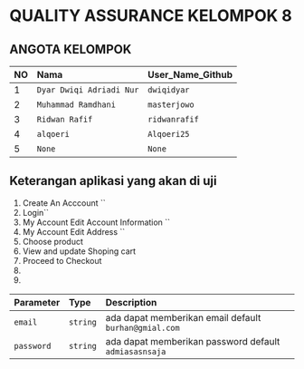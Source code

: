 # QUALITY ASSURANCE KELOMPOK 8

## ANGOTA KELOMPOK

| NO  | Nama                     | User_Name_Github |
| :-- | :----------------------- | :--------------- |
| 1   | `Dyar Dwiqi Adriadi Nur` | `dwiqidyar`      |
| 2   | `Muhammad Ramdhani`      | `masterjowo`     |
| 3   | `Ridwan Rafif`           | `ridwanrafif`    |
| 4   | `alqoeri`                | `Alqoeri25`      |
| 5   | `None`                   | `None`           |

## Keterangan aplikasi yang akan di uji

1. Create An Acccount ``
2. Login``
3. My Account Edit Account Information ``
4. My Account Edit Address ``
5. Choose product
6. View and update Shoping cart
7. Proceed to Checkout
8.
9.

| Parameter  | Type     | Description                                           |
| :--------- | :------- | :---------------------------------------------------- |
| `email`    | `string` | ada dapat memberikan email default `burhan@gmial.com` |
| `password` | `string` | ada dapat memberikan password default `admiasasnsaja` |
